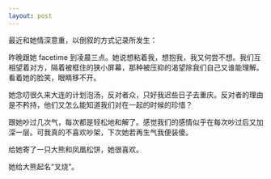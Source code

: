 ```yaml
---
layout: post
---
```


最近和她情深意重，以倒叙的方式记录所发生：

昨晚跟她 facetime 到凌晨三点。她说想粘着我，想抱我，我又何尝不想。我们互相望着对方，隔着被框住的狭小屏幕，那种被压抑的渴望除我们自己又谁能理解。看着她的脸笑，眼睛移不开。

她念叨很久来大连的计划泡汤，反对者众，只好我迟些日子去重庆。反对者的理由是不矜持，他们又怎么能知道我们对在一起的时候的珍惜？

跟她吵过几次气，每次都是轻松地和解了。感觉我们的感情似乎在每次吵过后又加深一层。可我真的不喜欢吵架，下次她若再生气我便装傻。

给她寄了一只大熊和凤凰松饼，她很喜欢。

她给大熊起名“叉烧”。

